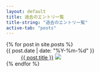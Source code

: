 ```yaml
---
layout: default
title: 過去のエントリ一覧
title-string: "過去のエントリ一覧"
active-tab: "posts"
---
```


<dl class="posts">
  {% for post in site.posts %}
  <dt>{{ post.date | date: "%Y-%m-%d" }}</dt>
  <dd>
  <a href="{{ BASE_PATH }}{{ post.url }}">{{ post.title }}</a>
  <a href="http://b.hatena.ne.jp/entry/{{ site.url }}{{ post.url }}"><img src="https://b.hatena.ne.jp/entry/image/{{ site.url }}{{ post.url }}"></a>
  </dd>
  {% endfor %}
</dl>
